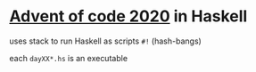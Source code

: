 # [Advent of code 2020](http://adventofcode.com/2020) in Haskell

uses stack to run Haskell as scripts `#!` (hash-bangs)

each `dayXX*.hs` is an executable
